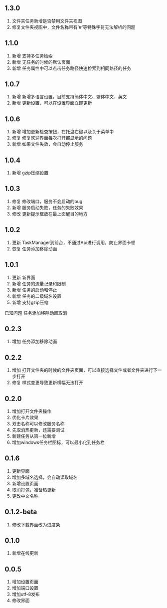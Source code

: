 ## 1.3.0
1. 文件夹任务新增是否禁用文件夹视图
2. 修复文件夹视图中，文件名称带有'#'等特殊字符无法解析的问题
## 1.1.0
1. 新增 支持多任务检索
2. 新增 无任务的时候的默认页面
3. 新增 任务属性中可以点击任务路径快速检索到相同路径的任务
## 1.0.7
1. 新增 新增多语言设置，目前支持简体中文、繁体中文、英文
2. 新增 更新设置，可以在设置界面立即更新
## 1.0.6
1. 新增 增加更新检查按钮，在托盘右键以及关于菜单中
2. 修复 修复欢迎界面每次打开都显示的问题
3. 新增 如果文件失效，会自动停止服务
## 1.0.4
1. 新增 gzip压缩设置
## 1.0.3
1. 修复 修改端口，服务不会启动的bug
2. 新增 服务启动失败，任务的失败效果
3. 修改 更新提示框放在最上面醒目的地方

## 1.0.2
1. 更新 TaskManager到前台，不通过Api进行调用，防止界面卡顿
2. 恢复 任务添加移除动画
## 1.0.1
1. 更新 新界面
2. 新增 任务的流量记录和限制
3. 新增 任务的启动和停止
4. 新增 任务的二级域名设置
5. 新增 支持gzip压缩

已知问题 任务添加移除动画取消
## 0.2.3
1. 增加 任务添加移除动画
## 0.2.2
1. 增加 打开文件夹的时候的文件夹页面，可以直接选择文件或者文件夹进行下一步打开
2. 修复 样式变更导致更新横幅无法打开
## 0.2.0
1. 增加打开文件夹操作
2. 优化卡片效果
3. 双击名称可以修改服务名称
4. 先取消热更新，还需要测试
5. 新建任务从第一位新增
6. 增加windows任务栏图标，可以最小化到任务栏
## 0.1.6
1. 更新界面
2. 增加多域名选择，会自动读取域名
3. 新增设置页面
4. 取消打包，准备热更新
5. 更改中文名称

## 0.1.2-beta
1. 修改下载界面改为进度条

## 0.1.0
1. 新增在线更新

## 0.0.5
1. 增加设置页面
2. 增加端口设置
3. 增加utf-8发布
4. 修改界面
